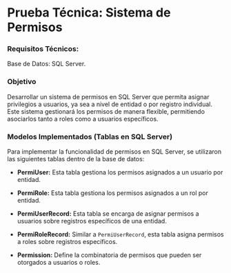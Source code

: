 # Prueba Técnica: Sistema de Permisos

### Requisitos Técnicos:
Base de Datos: SQL Server.

### Objetivo
Desarrollar un sistema de permisos en SQL Server que permita asignar privilegios a usuarios, ya sea a nivel de entidad o por registro individual. Este sistema gestionará los permisos de manera flexible, permitiendo asociarlos tanto a roles como a usuarios específicos.

### Modelos Implementados (Tablas en SQL Server)
Para implementar la funcionalidad de permisos en SQL Server, se utilizaron las siguientes tablas dentro de la base de datos:

- **PermiUser:** Esta tabla gestiona los permisos asignados a un usuario por entidad.
  
- **PermiRole:** Esta tabla gestiona los permisos asignados a un rol por entidad. 
  
- **PermiUserRecord:** Esta tabla se encarga de asignar permisos a usuarios sobre registros específicos de una entidad. 
  
- **PermiRoleRecord:** Similar a `PermiUserRecord`, esta tabla asigna permisos a roles sobre registros específicos. 

- **Permission:** Define la combinatoria de permisos que pueden ser otorgados a usuarios o roles.
